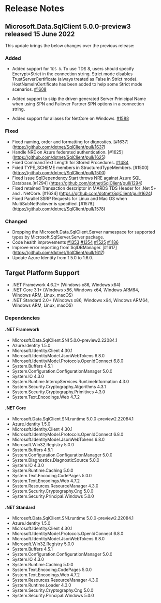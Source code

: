 # Release Notes

## Microsoft.Data.SqlClient 5.0.0-preview3 released 15 June 2022

This update brings the below changes over the previous release:

### Added
- Added support for `TDS 8`. To use TDS 8, users should specify Encrypt=Strict in the connection string. Strict mode disables TrustServerCertificate (always treated as False in Strict mode). HostNameInCertificate has been added to help some Strict mode scenarios. [#1608](https://github.com/dotnet/SqlClient/pull/1608)

- Added support to skip the driver-generated Server Prinicipal Name when using SPN and Failover Partner SPN options in a connection string.

- Added support for aliases for NetCore on Windows. [#1588](https://github.com/dotnet/SqlClient/pull/1588)

### Fixed

- Fixed naming, order and formatting for dignostics. [#1637] (https://github.com/dotnet/SqlClient/pull/1637)
- Handle NRE on Azure federated authentication. [#1625] (https://github.com/dotnet/SqlClient/pull/1625)
- Fixed CommandText Length for Stored Procedures. [#1484](https://github.com/dotnet/SqlClient/pull/1484)
- Fxied TYPE_SCHEME members in StructuredTypeMembers. [#1500] (https://github.com/dotnet/SqlClient/pull/1500)
- Fixed issue SqlDependency.Start throws NRE against Azure SQL Database.[#1294] (https://github.com/dotnet/SqlClient/pull/1294)
- Fixed retained Transaction descriptor in MARDS TDS Header for .Net 5+ and . NetCore. [#1624] (https://github.com/dotnet/SqlClient/pull/1624)
- Fixed Parallel SSRP Requests for Linux and Mac OS when MultiSubNetFailover is specified. [#1578] (https://github.com/dotnet/SqlClient/pull/1578)


### Changed

- Dropping the Microsoft.Data.SqlClient.Server namespace for supported types by Microsoft.SqlServer.Server package.
- Code health improvements [#1353](https://github.com/dotnet/SqlClient/pull/1353) [#1354](https://github.com/dotnet/SqlClient/pull/1354) [#1525](https://github.com/dotnet/SqlClient/pull/1525) [#1186](https://github.com/dotnet/SqlClient/pull/1186)
- Improve error reporting from SqlDBManager. [#1617] (https://github.com/dotnet/SqlClient/pull/1617)
- Update Azure Identity from 1.5.0 to 1.6.0.

## Target Platform Support

- .NET Framework 4.6.2+ (Windows x86, Windows x64)
- .NET Core 3.1+ (Windows x86, Windows x64, Windows ARM64, Windows ARM, Linux, macOS)
- .NET Standard 2.0+ (Windows x86, Windows x64, Windows ARM64, Windows ARM, Linux, macOS)

### Dependencies

#### .NET Framework

- Microsoft.Data.SqlClient.SNI 5.0.0-preview2.22084.1
- Azure.Identity 1.5.0
- Microsoft.Identity.Client 4.30.1
- Microsoft.IdentityModel.JsonWebTokens 6.8.0
- Microsoft.IdentityModel.Protocols.OpenIdConnect 6.8.0
- System.Buffers 4.5.1
- System.Configuration.ConfigurationManager 5.0.0
- System.IO 4.3.0
- System.Runtime.InteropServices.RuntimeInformation 4.3.0
- System.Security.Cryptography.Algorithms 4.3.1
- System.Security.Cryptography.Primitives 4.3.0
- System.Text.Encodings.Web 4.7.2

#### .NET Core

- Microsoft.Data.SqlClient.SNI.runtime 5.0.0-preview2.22084.1
- Azure.Identity 1.5.0
- Microsoft.Identity.Client 4.30.1
- Microsoft.IdentityModel.Protocols.OpenIdConnect 6.8.0
- Microsoft.IdentityModel.JsonWebTokens 6.8.0
- Microsoft.Win32.Registry 5.0.0
- System.Buffers 4.5.1
- System.Configuration.ConfigurationManager 5.0.0
- System.Diagnostics.DiagnosticSource 5.0.0
- System.IO 4.3.0
- System.Runtime.Caching 5.0.0
- System.Text.Encoding.CodePages 5.0.0
- System.Text.Encodings.Web 4.7.2
- System.Resources.ResourceManager 4.3.0
- System.Security.Cryptography.Cng 5.0.0
- System.Security.Principal.Windows 5.0.0

#### .NET Standard

- Microsoft.Data.SqlClient.SNI.runtime 5.0.0-preview2.22084.1
- Azure.Identity 1.5.0
- Microsoft.Identity.Client 4.30.1
- Microsoft.IdentityModel.Protocols.OpenIdConnect 6.8.0
- Microsoft.IdentityModel.JsonWebTokens 6.8.0
- Microsoft.Win32.Registry 5.0.0
- System.Buffers 4.5.1
- System.Configuration.ConfigurationManager 5.0.0
- System.IO 4.3.0
- System.Runtime.Caching 5.0.0
- System.Text.Encoding.CodePages 5.0.0
- System.Text.Encodings.Web 4.7.2
- System.Resources.ResourceManager 4.3.0
- System.Runtime.Loader 4.3.0
- System.Security.Cryptography.Cng 5.0.0
- System.Security.Principal.Windows 5.0.0